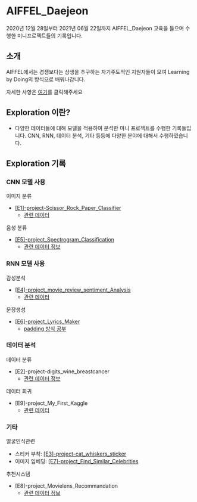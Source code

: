 AIFFEL_Daejeon
===

2020년 12월 28일부터 2021년 06월 22일까지 AIFFEL_Daejeon 교육을 들으며 수행한 미니프로젝트들의 기록입니다.


## 소개
AIFFEL에서는 경쟁보다는 상생을 추구하는 자기주도적인 지원자들이 모여 Learning by Doing의 방식으로 배워나갑니다.

자세한 사항은 [여기](https://dj.aiffel.io/)를 클릭해주세요



## **Exploration 이란?**
- 다양한 데이터들에 대해 모델을 적용하여 분석한 미니 프로젝트를 수행한 기록들입니다. CNN, RNN, 데이터 분석, 기타 등등에 다양한 분야에 대해서 수행하였습니다.  


## Exploration 기록

### CNN 모델 사용

이미지 분류
- [\[E1\]-project-Scissor_Rock_Paper_Classifier](https://github.com/gotjd709/AIffel_Daejeon/blob/master/exploration/%5BE1%5DProject-Scissor_Rock_Paper_Classifier/%5BE1%5DProject-Scissor_Rock_Paper_Classifier.ipynb)
	- [관련 데이터](https://github.com/gotjd709/AIffel_Daejeon/tree/master/exploration/%5BE1%5DProject-Scissor_Rock_Paper_Classifier)
	
음성 분류
- [\[E5\]-project_Spectrogram_Classification](https://github.com/gotjd709/AIffel_Daejeon/blob/master/exploration/%5BE5%5D-project_Spectrogram_Classification.ipynb)
	- [관련 데이터 정보](https://biology-statistics-programming.tistory.com/39?category=955669)




### RNN 모델 사용

감성분석
- [\[E4\]-project_movie_review_sentiment_Analysis](https://github.com/gotjd709/AIffel_Daejeon/blob/master/exploration/%5BE4%5Dproject_movie_review_sentiment_Analysis.ipynb)
	- [관련 데이터]()

문장생성
- [\[E6\]-project_Lyrics_Maker](https://github.com/gotjd709/AIffel_Daejeon/blob/master/exploration/%5BE6%5D-project_Lyrics_Maker.ipynb)
	- [padding 방식 공부](https://biology-statistics-programming.tistory.com/42?category=955669)



### 데이터 분석

데이터 분류
- \[E2\]-project-digits_wine_breastcancer
	- [관련 데이터 정보](https://biology-statistics-programming.tistory.com/24?category=955669)

데이터 회귀
- \[E9\]-project_My_First_Kaggle
	- [관련 데이터]()




### 기타

얼굴인식관련
- 스티커 부착: [\[E3\]-project-cat_whiskers_sticker](https://github.com/gotjd709/AIffel_Daejeon/blob/master/exploration/%5BE3%5Dproject-cat_whiskers_sticker.ipynb)
- 이미지 임베딩: [\[E7\]-project_Find_Similar_Celebrities](https://github.com/gotjd709/AIffel_Daejeon/blob/master/exploration/%5BE7%5D-project_Find_Similar_Celebrities.ipynb) 

추천시스템
- \[E8\]-project_Movielens_Recommandation
	- [관련 데이터 정보](https://biology-statistics-programming.tistory.com/47?category=955669)

